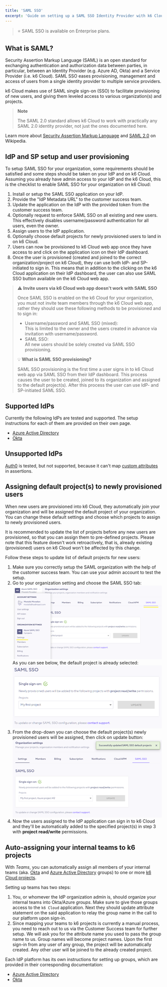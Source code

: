 ```yaml
---
title: 'SAML SSO'
excerpt: 'Guide on setting up a SAML SSO Identity Provider with k6 Cloud'
---
```


> ⭐️ SAML SSO is available on Enterprise plans.

## What is SAML?

Security Assertion Markup Language (SAML) is an open standard for exchanging authentication and authorization data between parties, in particular, between an Identity Provider (e.g. Azure AD, Okta) and a Service Provider (i.e. k6 Cloud). SAML SSO eases provisioning, management and access of users from a single identity provider to multiple service providers.

k6 Cloud makes use of SAML single sign-on (SSO) to facilitate provisioning of new users, and giving them leveled access to various organization(s) and projects.

> __Note__
>
> The SAML 2.0 standard allows k6 Cloud to work with practically any SAML 2.0 identity provider, not just the ones documented here.

Learn more about [Security Assertion Markup Language](https://en.wikipedia.org/wiki/Security_Assertion_Markup_Language) and [SAML 2.0](https://en.wikipedia.org/wiki/SAML_2.0) on Wikipedia.

## IdP and SP setup and user provisioning

To setup SAML SSO for your organization, some requirements should be satisfied and some steps should be taken on your IdP and on k6 Cloud. Assuming you already have admin access to your IdP and the k6 Cloud, this is the checklist to enable SAML SSO for your organization on k6 Cloud:

1. Install or setup the SAML SSO application on your IdP.
2. Provide the "IdP Metadata URL" to the customer success team.
3. Update the application on the IdP with the provided token from the customer success team.
4. Optionally request to enforce SAML SSO on all existing and new users. This effectively disables username/password authentication for all users, even the owner.
5. Assign users to the IdP application.
6. Optionally choose default projects for newly provisioned users to land in on k6 Cloud.
7. Users can now be provisioned to k6 Cloud web app once they have access to and click on the application icon on their IdP dashboard.
8. Once the user is provisioned (created and joined to the correct organization/project on k6 Cloud), they can use both IdP- and SP-initiated to sign in. This means that in addition to the clicking on the k6 Cloud application on their IdP dashboard, the user can also use SAML SSO button available on the k6 Cloud web app.

> ⚠️ __Invite users via k6 Cloud web app doesn't work with SAML SSO__
>
> Once SAML SSO is enabled on the k6 Cloud for your organization, you must not invite team members through the k6 Cloud web app, rather they should use these following methods to be provisioned and to sign in:
>
> - Username/password and SAML SSO (mixed):<br/>
>   This is limited to the owner and the users created in advance via invitation with username/password.
> - SAML SSO:<br/>
>   All new users should be solely created via SAML SSO provisioning.
>
> 💡 __What is SAML SSO provisioning?__
>
> SAML SSO provisioning is the first time a user signs in to k6 Cloud web app via SAML SSO from their IdP dashboard. This process causes the user to be created, joined to its organization and assigned to the default project(s). After this process the user can use IdP- and SP-initiated SAML SSO.

## Supported IdPs

Currently the following IdPs are tested and supported. The setup instructions for each of them are provided on their own page.

- [Azure Active Directory](/cloud/project-and-team-management/saml-sso/azure-ad)
- [Okta](/cloud/project-and-team-management/saml-sso/okta)

## Unsupported IdPs

[Auth0](https://auth0.com/) is tested, but not supported, because it can't map [custom attributes](https://community.auth0.com/t/adding-custom-saml-attribute-when-auth0-is-idp/45691) in assertions.

## Assigning default project(s) to newly provisioned users

When new users are provisioned into k6 Cloud, they automatically join your organization and will be assigned the default project of your organization. You can change these default settings and choose which projects to assign to newly provisioned users.

It is recommended to update the list of projects before any new users are provisioned, so that you can assign them to pre-defined projects. Please note that this feature doesn't work retroactively, that is, already existing (provisioned) users on k6 Cloud won't be affected by this change.

Follow these steps to update list of default projects for new users:

1. Make sure you correctly setup the SAML organization with the help of the customer success team. You can use your admin account to test the setup.
2. Go to your organization setting and choose the SAML SSO tab:
![SAML SSO settings](images/04-SAML-SSO/saml-sso-settings.png)
As you can see below, the default project is already selected:
![SAML SSO default project](images/04-SAML-SSO/saml-sso-default-project.png)
3. From the drop-down you can choose the default project(s) newly provisioned users will be assigned, then click on update button:
![SAML SSO update default projects](images/04-SAML-SSO/saml-sso-update-default-project.png)
4. Now the users assigned to the IdP application can sign in to k6 Cloud and they'll be automatically added to the specified project(s) in step 3 with __project read/write__ permissions.

## Auto-assigning your internal teams to k6 projects

With _Teams_, you can automatically assign all members of your internal teams (aka. [Okta](/cloud/project-and-team-management/saml-sso/okta) and [Azure Active Directory](/cloud/project-and-team-management/saml-sso/azure-ad) groups) to one or more [k6 Cloud projects](/cloud/project-and-team-management/projects/).

Setting up teams has two steps:

1. You, or whomever the IdP organization admin is, should organize your internal teams into Okta/Azure _groups_. Make sure to give those groups access to the `k6 Cloud` application. Next they should update attribute statement on the said application to relay the group name in the call to our platform upon sign-in.
2. Since mapping your teams to k6 projects is currently a manual process, you need to reach out to us via the Customer Success team for further setup. We will ask you for the attribute name you used to pass the group name to us. Group names will become project names. Upon the first sign-in from any user of any group, the project will be automatically created. Any other user will be joined to the already created project.

Each IdP platform has its own instructions for setting up groups, which are provided in their corresponding documentation:

- [Azure Active Directory](/cloud/project-and-team-management/saml-sso/azure-ad#teams-setup)
- [Okta](/cloud/project-and-team-management/saml-sso/okta#teams-setup)

